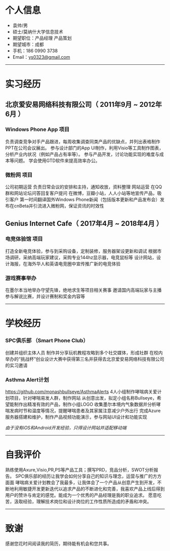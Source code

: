 
# 个人信息
 - 袁帅/男
 - 硕士/莫纳什大学信息技术 
 - 期望职位：产品经理 产品策划
 - 期望城市：成都
- 手机：186 0990 3738
- Email：ys0323@gmail.com

* * *
# 实习经历

## 北京爱安易网络科技有限公司（ 2011年9月 ~ 2012年6月 ）

### Windows Phone App 项目
负责调查竞争对手产品跟进，每周收集调查同类产品的优缺点，并列出表格制作PPT在公司会议展出。
参与设计部门的App UI制作，利用Visio等工具制作图表，分析产业内状况（例如产品占有率等）。
参与产品开发，讨论功能实现的难度与成本等问题。
学会使用GTD软件来提高效率办公。

### 微粉网 项目
公司初期运营 负责日常会议的安排和主持，通知收放，资料整理
网站运营 在QQ群和网站论坛问答回复客户提问
在微博，豆瓣小站，人人小站等地宣传产品，吸引客户
第一时间翻译国外Windows Phone新闻（包括版本更新和产品发布会）发布在cnBeta并引流进入微粉网，保证资讯的时效性

## Genius Internet Cafe（ 2017年4月 ~ 2018年4月 ）

### 电竞体验馆 项目
打造全新电竞体验，参与到采购设备，定制装修，服务器架设更新和调试
根据市场调研，采纳高端玩家建议，采购专业144hz显示器，电竞鼠标等
设计网站，设计海报，在海外华人和英语电竞圈中宣传推广新的电竞体验

### 游戏赛事举办
在墨尔本当地举办守望先锋，绝地求生等项目相关赛事
邀请国内高端玩家与主播参与解说比赛，并设计赛制和奖金内容等

* * *

# 学校经历
###  SPC俱乐部 （Smart Phone Club）
创建并组织主体人员
制作并分享玩机教程攻略到多个社交媒体，形成社群
在校内举办的“挑战杯”创业设计大赛中获得第三名并获得去北京爱安易网络科技有限公司的实习邀请

### Asthma Alert计划
https://github.com/monashbullseye/AsthmaAlerts
4人小组制作哮喘病关爱计划项目，针对哮喘易发人群，制作网站
从创意出发，拟定小组名称Bullseye，希望能制作出精准有效的产品，制作小组LOGO
收集墨尔本境内气象数据并分析哮喘发病时节和温度等情况，提醒哮喘患者及其家属注意减少户外出行
完成Azure服务器搭建和维护，制作产品视频功能演示，参与网站UI设计和功能实现

_由于没有iOS和Android开发经验，只得设计网站并适配移动端_

* * *

# 自我评价
熟练使用Axure,Visio,PR,PS等产品工具；撰写PRD，竞品分析，SWOT分析报告。
SPC俱乐部的经历让我学会如何分享自己的知识与理念，运营与推广的方方面面
哮喘病关爱计划教会了我最多，让我体会了一个产品从创意产生到开发，不断地利用敏捷开发更新迭代以追求产品的不断进化和完善，我喜欢产品上线后得到用户的赞许与肯定的感觉。能成为一个优秀的产品经理是我的职业追求。
愿意吃苦，汲取经验，理解技术岗位和设计岗位的工作性质所造成的矛盾和冲突。


      
---      
# 致谢
感谢您花时间阅读我的简历，期待能有机会和您共事。
      

